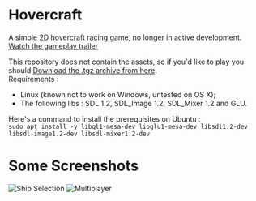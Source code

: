 # Hovercraft
A simple 2D hovercraft racing game, no longer in active development.  
[Watch the gameplay trailer](https://drive.google.com/file/d/0B896bdQWjsjAMGtwTDRwZ3h4YWs/view?usp=sharing)  
  
This repository does not contain the assets, so if you'd like to play you should [Download the .tgz archive from here](https://yoanlecoq.com/dl/dev/hovercraft/crespinpommier_lecoq_radial.tgz).  
Requirements :
- Linux (known not to work on Windows, untested on OS X);
- The following libs : SDL 1.2, SDL_Image 1.2, SDL_Mixer 1.2 and GLU.

Here's a command to install the prerequisites on Ubuntu :  
`sudo apt install -y libgl1-mesa-dev libglu1-mesa-dev libsdl1.2-dev libsdl-image1.2-dev libsdl-mixer1.2-dev`
  
# Some Screenshots 
![Ship Selection](https://yoanlecoq.com/dl/dev/hovercraft/selectship.png)
![Multiplayer](https://yoanlecoq.com/dl/dev/hovercraft/multiplayer.png)
